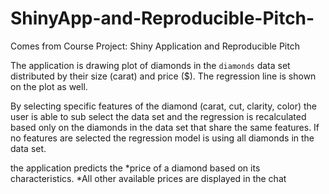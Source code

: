 # ShinyApp-and-Reproducible-Pitch-
Comes from Course Project: Shiny Application and Reproducible Pitch

The application is drawing plot of diamonds in the `diamonds` data set distributed by their size (carat) and price ($). The regression line is shown on the plot as well. 

By selecting specific features of the diamond (carat, cut, clarity, color) the user is able to sub select the data set and the regression is recalculated based only on the diamonds in the data set that share the same features. If no features are selected the regression model is using all diamonds in the data set.

the application predicts the *price of a diamond based on its characteristics.
*All other available prices are displayed in the chat
